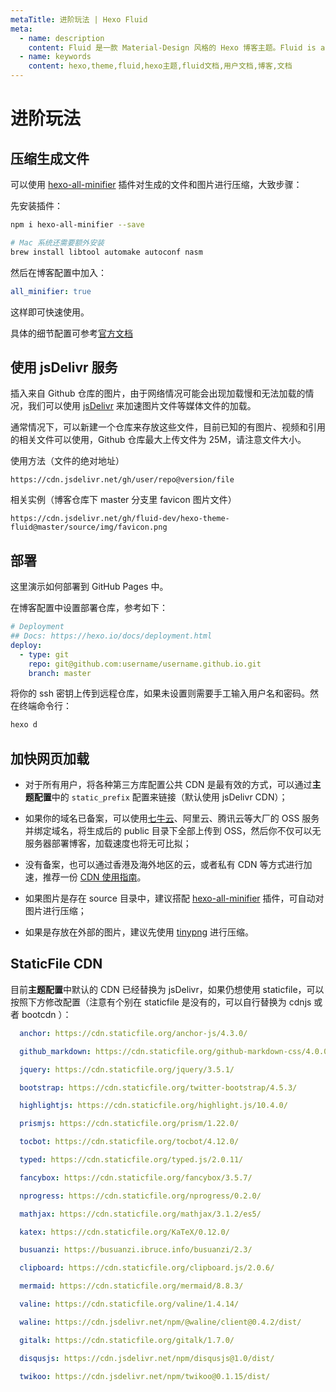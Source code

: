 ```yaml
---
metaTitle: 进阶玩法 | Hexo Fluid
meta:
  - name: description
    content: Fluid 是一款 Material-Design 风格的 Hexo 博客主题。Fluid is an elegant Material-Design theme for Hexo. https://github.com/fluid-dev/hexo-theme-fluid
  - name: keywords
    content: hexo,theme,fluid,hexo主题,fluid文档,用户文档,博客,文档
---
```


# 进阶玩法

## 压缩生成文件

可以使用 [hexo-all-minifier](https://github.com/chenzhutian/hexo-all-minifier) 插件对生成的文件和图片进行压缩，大致步骤：

先安装插件：

```bash
npm i hexo-all-minifier --save

# Mac 系统还需要额外安装
brew install libtool automake autoconf nasm
```

然后在博客配置中加入：

```yaml
all_minifier: true
```

这样即可快速使用。

具体的细节配置可参考[官方文档](https://github.com/chenzhutian/hexo-all-minifier)

## 使用 jsDelivr 服务

插入来自 Github 仓库的图片，由于网络情况可能会出现加载慢和无法加载的情况，我们可以使用 [jsDelivr](https://www.jsdelivr.com/) 来加速图片文件等媒体文件的加载。

通常情况下，可以新建一个仓库来存放这些文件，目前已知的有图片、视频和引用的相关文件可以使用，Github 仓库最大上传文件为 25M，请注意文件大小。

使用方法（文件的绝对地址）

```
https://cdn.jsdelivr.net/gh/user/repo@version/file
```

相关实例（博客仓库下 master 分支里 favicon 图片文件）

```
https://cdn.jsdelivr.net/gh/fluid-dev/hexo-theme-fluid@master/source/img/favicon.png
```

## 部署

这里演示如何部署到 GitHub Pages 中。

在博客配置中设置部署仓库，参考如下：

```yaml
# Deployment
## Docs: https://hexo.io/docs/deployment.html
deploy:
  - type: git
    repo: git@github.com:username/username.github.io.git
    branch: master
```

将你的 ssh 密钥上传到远程仓库，如果未设置则需要手工输入用户名和密码。然在终端命令行：

```bash
hexo d
```

## 加快网页加载

- 对于所有用户，将各种第三方库配置公共 CDN 是最有效的方式，可以通过**主题配置**中的 `static_prefix` 配置来链接（默认使用 jsDelivr CDN）；

- 如果你的域名已备案，可以使用[七牛云](https://s.qiniu.com/N7beiu)、阿里云、腾讯云等大厂的 OSS 服务并绑定域名，将生成后的 public 目录下全部上传到 OSS，然后你不仅可以无服务器部署博客，加载速度也将无可比拟；

- 没有备案，也可以通过香港及海外地区的云，或者私有 CDN 等方式进行加速，推荐一份 [CDN 使用指南](https://www.julydate.com/post/60859300)。

- 如果图片是存在 source 目录中，建议搭配 [hexo-all-minifier](https://github.com/chenzhutian/hexo-all-minifier) 插件，可自动对图片进行压缩；

- 如果是存放在外部的图片，建议先使用 [tinypng](https://tinypng.com) 进行压缩。

## StaticFile CDN

目前**主题配置**中默认的 CDN 已经替换为 jsDelivr，如果仍想使用 staticfile，可以按照下方修改配置（注意有个别在 staticfile 是没有的，可以自行替换为 cdnjs 或者 bootcdn ）：

```yaml
  anchor: https://cdn.staticfile.org/anchor-js/4.3.0/

  github_markdown: https://cdn.staticfile.org/github-markdown-css/4.0.0/

  jquery: https://cdn.staticfile.org/jquery/3.5.1/

  bootstrap: https://cdn.staticfile.org/twitter-bootstrap/4.5.3/

  highlightjs: https://cdn.staticfile.org/highlight.js/10.4.0/

  prismjs: https://cdn.staticfile.org/prism/1.22.0/

  tocbot: https://cdn.staticfile.org/tocbot/4.12.0/

  typed: https://cdn.staticfile.org/typed.js/2.0.11/

  fancybox: https://cdn.staticfile.org/fancybox/3.5.7/

  nprogress: https://cdn.staticfile.org/nprogress/0.2.0/

  mathjax: https://cdn.staticfile.org/mathjax/3.1.2/es5/

  katex: https://cdn.staticfile.org/KaTeX/0.12.0/

  busuanzi: https://busuanzi.ibruce.info/busuanzi/2.3/

  clipboard: https://cdn.staticfile.org/clipboard.js/2.0.6/

  mermaid: https://cdn.staticfile.org/mermaid/8.8.3/

  valine: https://cdn.staticfile.org/valine/1.4.14/

  waline: https://cdn.jsdelivr.net/npm/@waline/client@0.4.2/dist/

  gitalk: https://cdn.staticfile.org/gitalk/1.7.0/

  disqusjs: https://cdn.jsdelivr.net/npm/disqusjs@1.0/dist/

  twikoo: https://cdn.jsdelivr.net/npm/twikoo@0.1.15/dist/
```
